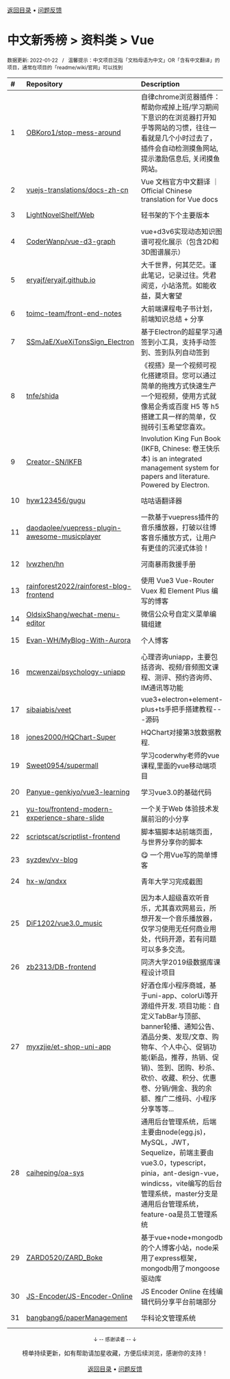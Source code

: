<a href="https://github.com/GrowingGit/GitHub-Chinese-Top-Charts#github中文排行榜">返回目录</a> • <a href="/content/docs/feedback.md">问题反馈</a>

# 中文新秀榜 > 资料类 > Vue
<sub>数据更新: 2022-01-22&nbsp;&nbsp;&nbsp;/&nbsp;&nbsp;&nbsp;温馨提示：中文项目泛指「文档母语为中文」OR「含有中文翻译」的项目，通常在项目的「readme/wiki/官网」可以找到</sub>

|#|Repository|Description|Stars|Updated|Created|
|:-|:-|:-|:-|:-|:-|
|1|[OBKoro1/stop-mess-around](https://github.com/OBKoro1/stop-mess-around)|自律chrome浏览器插件：帮助你戒掉上班/学习期间下意识的在浏览器打开知乎等网站的习惯，往往一看就是几个小时过去了，插件会自动检测摸鱼网站, 提示激励信息后, 关闭摸鱼网站。|79|2022-01-19|2021-05-19|
|2|[vuejs-translations/docs-zh-cn](https://github.com/vuejs-translations/docs-zh-cn)|Vue 文档官方中文翻译 ｜ Official Chinese translation for Vue docs|57|2022-01-21|2022-01-05|
|3|[LightNovelShelf/Web](https://github.com/LightNovelShelf/Web)|轻书架的下个主要版本|53|2022-01-21|2021-08-22|
|4|[CoderWanp/vue-d3-graph](https://github.com/CoderWanp/vue-d3-graph)|vue+d3v6实现动态知识图谱可视化展示（包含2D和3D图谱展示）|44|2021-07-27|2021-04-07|
|5|[eryajf/eryajf.github.io](https://github.com/eryajf/eryajf.github.io)|大千世界，何其茫茫。谨此笔记，记录过往。凭君阅览，小站洛荒。如能收益，莫大奢望|38|2022-01-21|2021-05-24|
|6|[toimc-team/front-end-notes](https://github.com/toimc-team/front-end-notes)|大前端课程电子书计划，前端知识总结 + 分享|27|2022-01-08|2021-04-16|
|7|[SSmJaE/XueXiTonsSign_Electron](https://github.com/SSmJaE/XueXiTonsSign_Electron)|基于Electron的超星学习通签到小工具，支持手动签到、签到队列自动签到|24|2021-11-02|2021-04-19|
|8|[tnfe/shida](https://github.com/tnfe/shida)|《视搭》是一个视频可视化搭建项目。您可以通过简单的拖拽方式快速生产一个短视频，使用方式就像易企秀或百度 H5 等 h5 搭建工具一样的简单，仅抛砖引玉希望您喜欢。|20|2022-01-19|2022-01-15|
|9|[Creator-SN/IKFB](https://github.com/Creator-SN/IKFB)|Involution King Fun Book (IKFB, Chinese: 卷王快乐本) is an integrated management system for papers and literature. Powered by Electron.|19|2021-12-08|2021-09-20|
|10|[hyw123456/gugu](https://github.com/hyw123456/gugu)|咕咕语翻译器|15|2021-12-15|2021-12-15|
|11|[daodaolee/vuepress-plugin-awesome-musicplayer](https://github.com/daodaolee/vuepress-plugin-awesome-musicplayer)|一款基于vuepress插件的音乐播放器，打破以往博客音乐播放方式，让用户有更佳的沉浸式体验！|14|2022-01-09|2021-12-23|
|12|[lvwzhen/hn](https://github.com/lvwzhen/hn)|河南暴雨救援手册|14|2021-07-23|2021-07-21|
|13|[rainforest2022/rainforest-blog-frontend](https://github.com/rainforest2022/rainforest-blog-frontend)|使用 Vue3 Vue-Router Vuex 和 Element Plus 编写的博客|13|2021-10-12|2021-03-30|
|14|[OldsixShang/wechat-menu-editor](https://github.com/OldsixShang/wechat-menu-editor)|微信公众号自定义菜单编辑组建|11|2021-09-07|2021-08-30|
|15|[Evan-WH/MyBlog-With-Aurora](https://github.com/Evan-WH/MyBlog-With-Aurora)|个人博客|10|2022-01-19|2022-01-15|
|16|[mcwenzai/psychology-uniapp](https://github.com/mcwenzai/psychology-uniapp)|心理咨询uniapp，主要包括咨询、视频/音频图文课程、测评、预约咨询师、IM通讯等功能|10|2021-07-23|2021-07-23|
|17|[sibaiabis/veet](https://github.com/sibaiabis/veet)|vue3+electron+element-plus+ts手把手搭建教程---源码|10|2021-12-26|2021-04-21|
|18|[jones2000/HQChart-Super](https://github.com/jones2000/HQChart-Super)|HQChart对接第3放数据教程.|9|2022-01-21|2021-10-11|
|19|[Sweet0954/supermall](https://github.com/Sweet0954/supermall)|学习coderwhy老师的vue课程,里面的vue移动端项目|9|2021-10-10|2021-09-25|
|20|[Panyue-genkiyo/vue3-learning](https://github.com/Panyue-genkiyo/vue3-learning)|学习vue3.0的基础代码|8|2021-10-14|2021-10-12|
|21|[yu-tou/frontend-modern-experience-share-slide](https://github.com/yu-tou/frontend-modern-experience-share-slide)|一个关于Web 体验技术发展前沿的小分享|7|2022-01-20|2022-01-18|
|22|[scriptscat/scriptlist-frontend](https://github.com/scriptscat/scriptlist-frontend)|脚本猫脚本站前端页面，与世界分享你的脚本|7|2022-01-20|2021-06-06|
|23|[syzdev/vv-blog](https://github.com/syzdev/vv-blog)|😋 一个用Vue写的简单博客|7|2021-11-10|2021-02-28|
|24|[hx-w/qndxx](https://github.com/hx-w/qndxx)|青年大学习完成截图|6|2022-01-18|2021-12-16|
|25|[DiF1202/vue3.0_music](https://github.com/DiF1202/vue3.0_music)|因为本人超级喜欢听音乐，尤其喜欢网易云，所想开发一个音乐播放器，仅学习使用无任何商业用处，代码开源，若有问题可以多多交流。|6|2021-10-14|2021-09-15|
|26|[zb2313/DB-frontend](https://github.com/zb2313/DB-frontend)|同济大学2019级数据库课程设计项目|6|2021-09-11|2021-06-04|
|27|[myxzjie/et-shop-uni-app](https://github.com/myxzjie/et-shop-uni-app)|好酒仓库小程序商城，基于uni-app、colorUi等开源组件开发.  项目功能：自定义TabBar与顶部、banner轮播、通知公告、酒品分类、发现/文章、购物车、个人中心、促销功能(新品，推荐，热销、促销)、签到、团购、秒杀、砍价、收藏、积分、优惠卷、分销/佣金、我的余额、推广二维码、小程序分享等等...|6|2021-12-08|2021-05-27|
|28|[caiheping/oa-sys](https://github.com/caiheping/oa-sys)|通用后台管理系统，后端主要由node(egg.js)，MySQL，JWT，Sequelize，前端主要由vue3.0，typescript，pinia，ant-design-vue，windicss，vite编写的后台管理系统，master分支是通用后台管理系统，feature-oa是员工管理系统|5|2021-12-08|2021-10-19|
|29|[ZARD0520/ZARD_Boke](https://github.com/ZARD0520/ZARD_Boke)|基于vue+node+mongodb的个人博客小站，node采用了express框架，mongodb用了mongoose驱动库|5|2021-08-25|2021-08-24|
|30|[JS-Encoder/JS-Encoder-Online](https://github.com/JS-Encoder/JS-Encoder-Online)|JS Encoder Online 在线编辑代码分享平台前端部分|5|2021-11-24|2021-08-16|
|31|[bangbang6/paperManagement](https://github.com/bangbang6/paperManagement)|华科论文管理系统|5|2021-07-24|2021-03-01|

<div align="center">
    <p><sub>↓ -- 感谢读者 -- ↓</sub></p>
    榜单持续更新，如有帮助请加星收藏，方便后续浏览，感谢你的支持！
</div>

<br/>

<div align="center"><a href="https://github.com/GrowingGit/GitHub-Chinese-Top-Charts#github中文排行榜">返回目录</a> • <a href="/content/docs/feedback.md">问题反馈</a></div>
